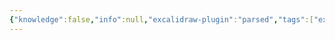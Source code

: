 ```yaml
---
{"knowledge":false,"info":null,"excalidraw-plugin":"parsed","tags":["excalidraw"],"date created":"2023-04-18T22:39:52+08:00","date modified":"2024-08-29T23:58:34+08:00","view-date":"2024-03-08","view-count":1,"dg-publish":true,"permalink":"/thoughts/当前状态和下一状态的随想.excalidraw/","dgPassFrontmatter":true,"noteIcon":"2","created":"2023-04-18T22:39:52+08:00","updated":"2024-08-29T23:58:34+08:00"}
---
```

<style> .container {font-family: sans-serif; text-align: center;} .button-wrapper button {z-index: 1;height: 40px; width: 100px; margin: 10px;padding: 5px;} .excalidraw .App-menu_top .buttonList { display: flex;} .excalidraw-wrapper { height: 800px; margin: 50px; position: relative;} :root[dir="ltr"] .excalidraw .layer-ui__wrapper .zen-mode-transition.App-menu_bottom--transition-left {transform: none;} </style><script src="https://cdn.jsdelivr.net/npm/react@17/umd/react.production.min.js"></script><script src="https://cdn.jsdelivr.net/npm/react-dom@17/umd/react-dom.production.min.js"></script><script type="text/javascript" src="https://cdn.jsdelivr.net/npm/@excalidraw/excalidraw@0/dist/excalidraw.production.min.js"></script><div id="当前状态和下一状态的随想excalidraw.md"></div><script>(function(){const InitialData={"type":"excalidraw","version":2,"source":"https://github.com/zsviczian/obsidian-excalidraw-plugin/releases/tag/2.3.0","elements":[{"type":"rectangle","version":124,"versionNonce":1939526015,"index":"a0","isDeleted":false,"id":"XgjAPiQ47fqEwl-LpfWxA","fillStyle":"hachure","strokeWidth":1,"strokeStyle":"solid","roughness":1,"opacity":100,"angle":0,"x":-120.83203125,"y":-187.431640625,"strokeColor":"#000000","backgroundColor":"transparent","width":153,"height":97,"seed":1809355819,"groupIds":[],"frameId":null,"roundness":{"type":3},"boundElements":[{"type":"text","id":"lcXa25o6"},{"id":"90yz_m0kH4RaMUXRgR-Br","type":"arrow"}],"updated":1724947112689,"link":null,"locked":false},{"type":"text","version":107,"versionNonce":1163151857,"index":"a1","isDeleted":false,"id":"lcXa25o6","fillStyle":"hachure","strokeWidth":1,"strokeStyle":"solid","roughness":1,"opacity":100,"angle":0,"x":-84.33203125,"y":-163.931640625,"strokeColor":"#000000","backgroundColor":"transparent","width":80,"height":50,"seed":1671257323,"groupIds":[],"frameId":null,"roundness":null,"boundElements":[],"updated":1724947112689,"link":null,"locked":false,"fontSize":20,"fontFamily":1,"text":"\n当前状态","rawText":"\n当前状态","textAlign":"center","verticalAlign":"middle","containerId":"XgjAPiQ47fqEwl-LpfWxA","originalText":"\n当前状态","autoResize":true,"lineHeight":1.25},{"type":"rectangle","version":126,"versionNonce":543312287,"index":"a2","isDeleted":false,"id":"GZ7hQS78e5Q1siEvK33Lx","fillStyle":"hachure","strokeWidth":1,"strokeStyle":"solid","roughness":1,"opacity":100,"angle":0,"x":375.140625,"y":-190.029296875,"strokeColor":"#000000","backgroundColor":"transparent","width":153,"height":97,"seed":1586660869,"groupIds":[],"frameId":null,"roundness":{"type":3},"boundElements":[{"id":"90yz_m0kH4RaMUXRgR-Br","type":"arrow"},{"type":"text","id":"Ymxj0WWT"}],"updated":1724947112689,"link":null,"locked":false},{"type":"text","version":117,"versionNonce":1157096401,"index":"a3","isDeleted":false,"id":"Ymxj0WWT","fillStyle":"hachure","strokeWidth":1,"strokeStyle":"solid","roughness":1,"opacity":100,"angle":0,"x":411.640625,"y":-154.029296875,"strokeColor":"#000000","backgroundColor":"transparent","width":80,"height":25,"seed":1849985227,"groupIds":[],"frameId":null,"roundness":null,"boundElements":[],"updated":1724947112689,"link":null,"locked":false,"fontSize":20,"fontFamily":1,"text":"下一状态","rawText":"下一状态","textAlign":"center","verticalAlign":"middle","containerId":"GZ7hQS78e5Q1siEvK33Lx","originalText":"下一状态","autoResize":true,"lineHeight":1.25},{"type":"arrow","version":407,"versionNonce":177013279,"index":"a4","isDeleted":false,"id":"90yz_m0kH4RaMUXRgR-Br","fillStyle":"hachure","strokeWidth":1,"strokeStyle":"solid","roughness":1,"opacity":100,"angle":0,"x":38.5078125,"y":-134.16474201184522,"strokeColor":"#000000","backgroundColor":"transparent","width":325.34375000000006,"height":3.6042259213982675,"seed":343810891,"groupIds":[],"frameId":null,"roundness":{"type":2},"boundElements":[],"updated":1724947112992,"link":null,"locked":false,"startBinding":{"elementId":"XgjAPiQ47fqEwl-LpfWxA","gap":6.33984375,"focus":0.11513603277860894,"fixedPoint":null},"endBinding":{"elementId":"GZ7hQS78e5Q1siEvK33Lx","gap":11.2890625,"focus":-0.056492919794349276,"fixedPoint":null},"lastCommittedPoint":null,"startArrowhead":null,"endArrowhead":"arrow","points":[[0,0],[325.34375000000006,-3.6042259213982675]]},{"type":"text","version":169,"versionNonce":617431473,"index":"a5","isDeleted":false,"id":"LIFeX9WH","fillStyle":"hachure","strokeWidth":1,"strokeStyle":"solid","roughness":1,"opacity":100,"angle":0,"x":95.265625,"y":-171.51171875,"strokeColor":"#000000","backgroundColor":"transparent","width":182,"height":25,"seed":591423115,"groupIds":[],"frameId":null,"roundness":null,"boundElements":[],"updated":1724947112689,"link":null,"locked":false,"fontSize":20,"fontFamily":1,"text":"中间可能过了亿万年","rawText":"中间可能过了亿万年","textAlign":"left","verticalAlign":"top","containerId":null,"originalText":"中间可能过了亿万年","autoResize":true,"lineHeight":1.25}],"appState":{"theme":"light","viewBackgroundColor":"#ffffff","currentItemStrokeColor":"#000000","currentItemBackgroundColor":"transparent","currentItemFillStyle":"hachure","currentItemStrokeWidth":1,"currentItemStrokeStyle":"solid","currentItemRoughness":1,"currentItemOpacity":100,"currentItemFontFamily":1,"currentItemFontSize":20,"currentItemTextAlign":"left","currentItemStartArrowhead":null,"currentItemEndArrowhead":"arrow","scrollX":249.5113525390625,"scrollY":552.8409118652344,"zoom":{"value":1},"currentItemRoundness":"round","gridSize":null,"gridColor":{"Bold":"#C9C9C9","Regular":"#EDEDED"},"colorPalette":{},"currentStrokeOptions":null,"previousGridSize":null,"frameRendering":{"enabled":true,"clip":true,"name":true,"outline":true},"objectsSnapModeEnabled":false},"files":{}};InitialData.scrollToContent=true;App=()=>{const e=React.useRef(null),t=React.useRef(null),[n,i]=React.useState({width:void 0,height:void 0});return React.useEffect(()=>{i({width:t.current.getBoundingClientRect().width,height:t.current.getBoundingClientRect().height});const e=()=>{i({width:t.current.getBoundingClientRect().width,height:t.current.getBoundingClientRect().height})};return window.addEventListener("resize",e),()=>window.removeEventListener("resize",e)},[t]),React.createElement(React.Fragment,null,React.createElement("div",{className:"excalidraw-wrapper",ref:t},React.createElement(ExcalidrawLib.Excalidraw,{ref:e,width:n.width,height:n.height,initialData:InitialData,viewModeEnabled:!0,zenModeEnabled:!0,gridModeEnabled:!1})))},excalidrawWrapper=document.getElementById("当前状态和下一状态的随想excalidraw.md");ReactDOM.render(React.createElement(App),excalidrawWrapper);})();</script>